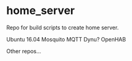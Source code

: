 # home_server
Repo for build scripts to create home server.

Ubuntu 16.04
Mosquito MQTT
Dynu?
OpenHAB

Other repos...
